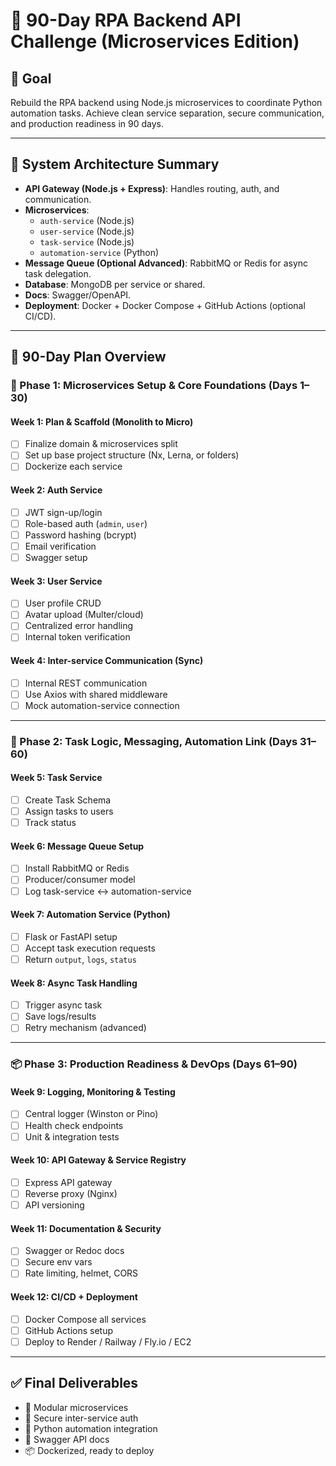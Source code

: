 
# 🚀 90-Day RPA Backend API Challenge (Microservices Edition)

## 🧠 Goal
Rebuild the RPA backend using Node.js microservices to coordinate Python automation tasks. Achieve clean service separation, secure communication, and production readiness in 90 days.

---

## 🔧 System Architecture Summary
- **API Gateway (Node.js + Express)**: Handles routing, auth, and communication.
- **Microservices**: 
  - `auth-service` (Node.js)
  - `user-service` (Node.js)
  - `task-service` (Node.js)
  - `automation-service` (Python)
- **Message Queue (Optional Advanced)**: RabbitMQ or Redis for async task delegation.
- **Database**: MongoDB per service or shared.
- **Docs**: Swagger/OpenAPI.
- **Deployment**: Docker + Docker Compose + GitHub Actions (optional CI/CD).

---

## 📅 90-Day Plan Overview

### 🚀 Phase 1: Microservices Setup & Core Foundations (Days 1–30)

#### Week 1: Plan & Scaffold (Monolith to Micro)
- [ ] Finalize domain & microservices split
- [ ] Set up base project structure (Nx, Lerna, or folders)
- [ ] Dockerize each service

#### Week 2: Auth Service
- [ ] JWT sign-up/login
- [ ] Role-based auth (`admin`, `user`)
- [ ] Password hashing (bcrypt)
- [ ] Email verification
- [ ] Swagger setup

#### Week 3: User Service
- [ ] User profile CRUD
- [ ] Avatar upload (Multer/cloud)
- [ ] Centralized error handling
- [ ] Internal token verification

#### Week 4: Inter-service Communication (Sync)
- [ ] Internal REST communication
- [ ] Use Axios with shared middleware
- [ ] Mock automation-service connection

---

### 🔐 Phase 2: Task Logic, Messaging, Automation Link (Days 31–60)

#### Week 5: Task Service
- [ ] Create Task Schema
- [ ] Assign tasks to users
- [ ] Track status

#### Week 6: Message Queue Setup
- [ ] Install RabbitMQ or Redis
- [ ] Producer/consumer model
- [ ] Log task-service ↔ automation-service

#### Week 7: Automation Service (Python)
- [ ] Flask or FastAPI setup
- [ ] Accept task execution requests
- [ ] Return `output`, `logs`, `status`

#### Week 8: Async Task Handling
- [ ] Trigger async task
- [ ] Save logs/results
- [ ] Retry mechanism (advanced)

---

### 📦 Phase 3: Production Readiness & DevOps (Days 61–90)

#### Week 9: Logging, Monitoring & Testing
- [ ] Central logger (Winston or Pino)
- [ ] Health check endpoints
- [ ] Unit & integration tests

#### Week 10: API Gateway & Service Registry
- [ ] Express API gateway
- [ ] Reverse proxy (Nginx)
- [ ] API versioning

#### Week 11: Documentation & Security
- [ ] Swagger or Redoc docs
- [ ] Secure env vars
- [ ] Rate limiting, helmet, CORS

#### Week 12: CI/CD + Deployment
- [ ] Docker Compose all services
- [ ] GitHub Actions setup
- [ ] Deploy to Render / Railway / Fly.io / EC2

---

## ✅ Final Deliverables
- 🧩 Modular microservices
- 🔐 Secure inter-service auth
- 🤖 Python automation integration
- 📜 Swagger API docs
- 📦 Dockerized, ready to deploy
